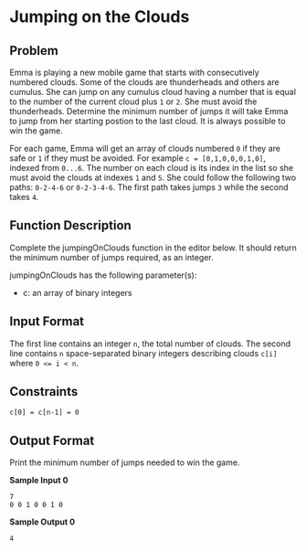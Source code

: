 # Jumping on the Clouds

## Problem

Emma is playing a new mobile game that starts with consecutively numbered clouds. Some of the clouds are thunderheads and others are cumulus. She can jump on any cumulus cloud having a number that is equal to the number of the current cloud plus `1` or `2`. She must avoid the thunderheads. Determine the minimum number of jumps it will take Emma to jump from her starting postion to the last cloud. It is always possible to win the game.

For each game, Emma will get an array of clouds numbered `0` if they are safe or `1` if they must be avoided. For example `c = [0,1,0,0,0,1,0]`,  indexed from `0...6`. The number on each cloud is its index in the list so she must avoid the clouds at indexes `1` and `5`. She could follow the following two paths: `0-2-4-6` or `0-2-3-4-6`. The first path takes  jumps `3` while the second takes `4`.

## Function Description

Complete the jumpingOnClouds function in the editor below. It should return the minimum number of jumps required, as an integer.

jumpingOnClouds has the following parameter(s):

* c: an array of binary integers

## Input Format

The first line contains an integer `n`, the total number of clouds. The second line contains `n` space-separated binary integers describing clouds `c[i]` where `0 <= i < n`.

## Constraints

`c[0] = c[n-1] = 0`

## Output Format

Print the minimum number of jumps needed to win the game.

**Sample Input 0**
```
7
0 0 1 0 0 1 0
```

**Sample Output 0**
```
4
```